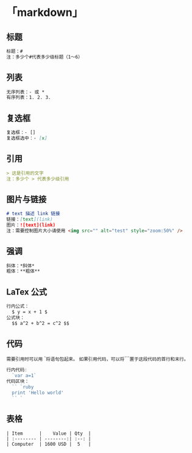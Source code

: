 # 「markdown」
## 标题
```markdown
标题：# 
注：多少个#代表多少级标题（1～6）
```

## 列表
```markdown
无序列表：- 或 * 
有序列表：1. 2. 3.
```

## 复选框
```markdown
复选框：- [] 
复选框选中：- [x]
```

## 引用
```markdown
> 这是引用的文字
注：多少个 > 代表多少级引用
```

## 图片与链接
```markdown
# text 描述 link 链接
链接：[text](link)
图片：![text](link)
注：需要控制图片大小请使用 <img src="" alt="test" style="zoom:50%" />
```

## 强调
```markdown
斜体：*斜体*
粗体：**粗体**
```

## LaTex 公式
```markdown
行内公式：
  $ y = x + 1 $
公式块：
  $$ a^2 + b^2 = c^2 $$
```

## 代码
`需要引用时可以用` \``将语句包起来。`
`如果引用代码，可以将`\`\`\``置于这段代码的首行和末行。`
```javascript
行内代码:
  `var a=1` 
代码区块：
  `` `ruby
  print 'Hello world'
  `` `
```

## 表格
```tab
| Item      |    Value | Qty  |
| :-------- | --------:| :--: |
| Computer  | 1600 USD |  5   |
```


